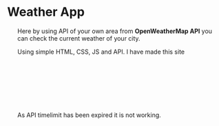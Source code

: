 <h1>Weather App</h1>

<ul>Here by using API of your own area from <b>OpenWeatherMap API</b> you can check the current weather of your city.</ul>
<ul>Using simple HTML, CSS, JS and API. I have made this site</ul>
<br><br><br><br><br><br>



<ul>As API timelimit has been expired it is not working.</ul>
